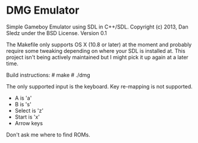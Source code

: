 DMG Emulator
===

Simple Gameboy Emulator using SDL in C++/SDL.
Copyright (c) 2013, Dan Sledz under the BSD License.
Version 0.1

The Makefile only supports OS X (10.8 or later) at the moment and probably require some tweaking depending on where your SDL is installed at.  This project isn't being actively maintained but I might pick it up again at a later time.

Build instructions:
    # make
    # ./dmg <rom>

The only supported input is the keyboard. Key re-mapping is not supported.
- A is 'a'
- B is 's'
- Select is 'z'
- Start is 'x'
- Arrow keys

Don't ask me where to find ROMs.
